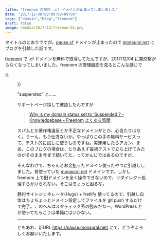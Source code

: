 ```yaml
---
title: "freenom の無料 .cf ドメインが止まってしまいました"
date: "2017-12-08T08:08:08+09:00"
tags: ["domain","blog","freenom"]
draft: false
image: /media/2017/12/freenom-02.png
---
```


タイトルのとおりですが。[pause.cf](https://pause.cf/) ドメインが止まったので [monaural.net](https://pause.monaural.net/) にブログを引越した話です。

[freenom](http://www.freenom.com/ja/index.html?lang=ja) で .cf ドメインを無料で取得してたんですが、2017/12/04 に突然繋がらなくなってしまいました。freenom の管理画面を見るとこんな感じで

{{<figure src="/media/2017/12/freenom-01.png">}}

"suspended" と……

サポートページ探して確認したんですが

> [Why is my domain status set to 'Suspended'? - Knowledgebase - Freenom](https://my.freenom.com/knowledgebase.php?action=displayarticle&id=11)
> [よくある質問](http://www.freenom.com/ja/support.html#u)

スパムとか著作権違反とか不正なドメインがとか、心当たりはなく。うーん、もう仕方ないか。やっぱりこの手の無料サービスって、テスト的に試しに使うものですね。実運用したらアカン。まあ、このブログの場合は、とりあえず最初テストで立ち上げてみたのがそのまま今まで続いてた、ってかんじではあるのですが…

そんなわけで、ちゃんとお金払ったドメイン使ったやつに引越ししました。昔使っていた [monaural.net](https://monaural.net/) ドメインです。しかし freenom 上で旧ドメインを全く操作できないので、リダイレクト処理すらかけられない。そこはちょっと困るな。

静的サイトジェネレータ(Hugo) + Netlify 使ってるので、引越し自体はちょちょっとドメイン設定してファイルを git push するだけで完了。このへんはスタティック系の強みだなー。WordPress とか使ってたらこうは単純にはいかない。

---

ともあれ、新URL <https://pause.monaural.net/> にて、どうぞよろしくお願いいたします。
